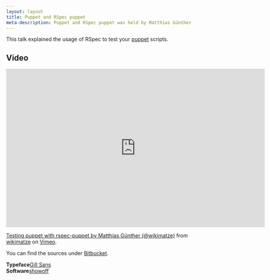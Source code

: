 ```yaml
---
layout: layout
title: Puppet and RSpec puppet
meta-description: Puppet and RSpec puppet was held by Matthias Günther on October 2012 @
---
```


This talk explained the usage of RSpec to test your [puppet](https://puppetlabs.com/) scripts.


## Video

<article class="vimeo video">
  <iframe src="http://player.vimeo.com/video/52328053" width="700" height="430" frameborder="0" webkitAllowFullScreen mozallowfullscreen allowFullScreen></iframe> <p><a href="http://vimeo.com/52328053">Testing puppet with rspec-puppet by Matthias Günther (@wikimatze)</a> from <a href="http://vimeo.com/wikimatze">wikimatze</a> on <a href="http://vimeo.com">Vimeo</a>.</p>
</article>


You can find the sources under [Bitbucket](https://bitbucket.org/wikimatze/presentations/src/642e69987be5).


<section class="style">
  <div class="typeface"><b>Typeface</b><a href="http://www.dafont.com/liberation-sans.font/">Gill Sans</a></div>
  <div class="typeface"><b>Software</b><a href="https://github.com/schacon/showoff">showoff</a></div>
  <div class="clear"></div>
</section>

